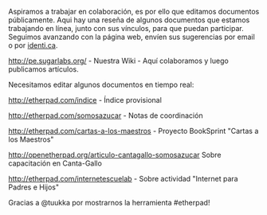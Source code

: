 <html><body><p>Aspiramos a trabajar en colaboración, es por ello que editamos documentos públicamente. Aqui hay una reseña de algunos documentos que estamos trabajando en línea, junto con sus vínculos, para que puedan participar. Seguimos avanzando con la página web, envíen sus sugerencias por email o por <a href="http://identi.ca/">identi.ca</a>.



http://pe.sugarlabs.org/ - Nuestra Wiki - Aquí colaboramos y luego publicamos artículos.



Necesitamos editar algunos documentos en tiempo real:



<a href="http://etherpad.com/indice">http://etherpad.com/indice</a> - Índice provisional

<a href="http://etherpad.com/somosazucar"> http://etherpad.com/somosazucar</a> - Notas de coordinación

<a href="http://etherpad.com/cartas-a-los-maestros"> http://etherpad.com/cartas-a-los-maestros</a> - Proyecto BookSprint "Cartas a los Maestros"

<a href="http://openetherpad.org/articulo-cantagallo-somosazucar"> http://openetherpad.org/articulo-cantagallo-somosazucar</a> Sobre capacitación en Canta-Gallo

<a href="http://etherpad.com/internetescuelab"> http://etherpad.com/internetescuelab</a> - Sobre actividad "Internet para Padres e Hijos"



Gracias a @tuukka por mostrarnos la herramienta #etherpad!</p></body></html>